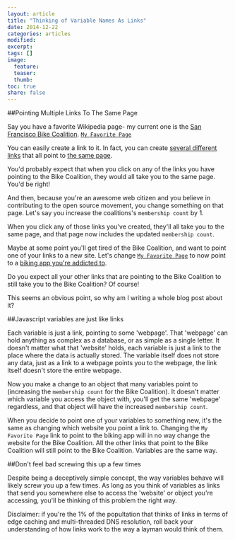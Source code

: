 ```yaml
---
layout: article
title: "Thinking of Variable Names As Links"
date: 2014-12-22
categories: articles
modified:
excerpt:
tags: []
image:
  feature:
  teaser:
  thumb:
toc: true
share: false
---
```


##Pointing Multiple Links To The Same Page    

Say you have a favorite Wikipedia page- my current one is the [San Francisco Bike Coalition](http://en.wikipedia.org/wiki/San_Francisco_Bicycle_Coalition). 
[`My Favorite Page`](http://en.wikipedia.org/wiki/San_Francisco_Bicycle_Coalition)

You can easily create a link to it. In fact, you can create [several different links](http://en.wikipedia.org/wiki/San_Francisco_Bicycle_Coalition) that all point to [the same page](http://en.wikipedia.org/wiki/San_Francisco_Bicycle_Coalition).     
     
You'd probably expect that when you click on any of the links you have pointing to the Bike Coalition, they would all take you to the same page. You'd be right! 
     
And then, because you're an awesome web citizen and you believe in contributing to the open source movement, you change something on that page. Let's say you increase the coalitions's `membership count` by 1.     
     
When you click any of those links you've created, they'll all take you to the same page, and that page now includes the updated `membership count`.    
   
Maybe at some point you'll get tired of the Bike Coalition, and want to point one of your links to a new site. Let's change [`My Favorite Page`](http://strava.com) to now point to a [biking app you're addicted to](http://strava.com).    
   
Do you expect all your other links that are pointing to the Bike Coalition to still take you to the Bike Coalition? Of course!     
   
This seems an obvious point, so why am I writing a whole blog post about it?     
   
##Javascript variables are just like links     
   
Each variable is just a link, pointing to some 'webpage'. That 'webpage' can hold anything as complex as a database, or as simple as a single letter. It doesn't matter what that 'website' holds, each variable is just a link to the place where the data is actually stored. The variable itself does not store any data, just as a link to a webpage points you to the webpage, the link itself doesn't store the entire webpage.    
   
Now you make a change to an object that many variables point to (increasing the `membership count` for the Bike Coalition). It doesn't matter which variable you access the object with, you'll get the same 'webpage' regardless, and that object will have the increased `membership count`.     
   
When you decide to point one of your variables to something new, it's the same as changing which website you point a link to. Changing the `My Favorite Page` link to point to the biking app will in no way change the website for the Bike Coalition. All the other links that point to the Bike Coalition will still point to the Bike Coalition. Variables are the same way.     
   
##Don't feel bad screwing this up a few times    
   
Despite being a deceptively simple concept, the way variables behave will likely screw you up a few times. As long as you think of variables as links that send you somewhere else to access the 'website' or object you're accessing, you'll be thinking of this problem the right way.     
   
   
Disclaimer: if you're the 1% of the popultation that thinks of links in terms of edge caching and multi-threaded DNS resolution, roll back your understanding of how links work to the way a layman would think of them. 

